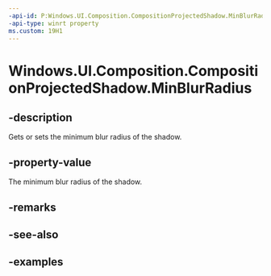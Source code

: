 ```yaml
---
-api-id: P:Windows.UI.Composition.CompositionProjectedShadow.MinBlurRadius
-api-type: winrt property
ms.custom: 19H1
---
```


<!-- Property syntax.
public float MinBlurRadius { get;  set; }
-->

# Windows.UI.Composition.CompositionProjectedShadow.MinBlurRadius

## -description

Gets or sets the minimum blur radius of the shadow.



## -property-value

The minimum blur radius of the shadow.

## -remarks

## -see-also

## -examples

